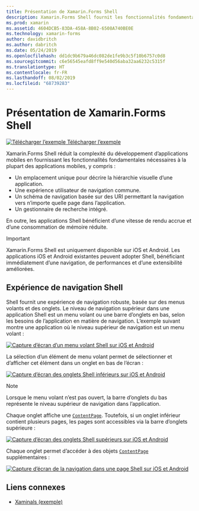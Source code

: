 ```yaml
---
title: Présentation de Xamarin.Forms Shell
description: Xamarin.Forms Shell fournit les fonctionnalités fondamentales nécessaires à la plupart des applications, y compris une expérience utilisateur de navigation commune, un schéma de navigation basée sur des URI et un gestionnaire de recherche intégré.
ms.prod: xamarin
ms.assetid: 4604DCB5-83DA-458A-8B02-6508A740BE0E
ms.technology: xamarin-forms
author: davidbritch
ms.author: dabritch
ms.date: 05/24/2019
ms.openlocfilehash: dd1dc9b679a46dc082de1fe9b3c5f10b6757c0d8
ms.sourcegitcommit: c6e56545eafd8ff9e540d56aba32aa6232c5315f
ms.translationtype: HT
ms.contentlocale: fr-FR
ms.lasthandoff: 08/02/2019
ms.locfileid: "68739283"
---
```

# <a name="xamarinforms-shell-introduction"></a>Présentation de Xamarin.Forms Shell

[![Télécharger l’exemple](~/media/shared/download.png) Télécharger l’exemple](https://docs.microsoft.com/samples/xamarin/xamarin-forms-samples/userinterface-xaminals/)

Xamarin.Forms Shell réduit la complexité du développement d’applications mobiles en fournissant les fonctionnalités fondamentales nécessaires à la plupart des applications mobiles, y compris :

- Un emplacement unique pour décrire la hiérarchie visuelle d’une application.
- Une expérience utilisateur de navigation commune.
- Un schéma de navigation basée sur des URI permettant la navigation vers n’importe quelle page dans l’application.
- Un gestionnaire de recherche intégré.

En outre, les applications Shell bénéficient d’une vitesse de rendu accrue et d’une consommation de mémoire réduite.

> [!IMPORTANT]
> Xamarin.Forms Shell est uniquement disponible sur iOS et Android. Les applications iOS et Android existantes peuvent adopter Shell, bénéficiant immédiatement d’une navigation, de performances et d’une extensibilité améliorées.

## <a name="shell-navigation-experience"></a>Expérience de navigation Shell

Shell fournit une expérience de navigation robuste, basée sur des menus volants et des onglets. Le niveau de navigation supérieur dans une application Shell est un menu volant ou une barre d’onglets en bas, selon les besoins de l’application en matière de navigation. L’exemple suivant montre une application où le niveau supérieur de navigation est un menu volant :

[![Capture d’écran d’un menu volant Shell sur iOS et Android](introduction-images/flyout.png "Menu volant Shell")](introduction-images/flyout-large.png#lightbox "Menu volant Shell")

La sélection d’un élément de menu volant permet de sélectionner et d’afficher cet élément dans un onglet en bas de l’écran :

[![Capture d’écran des onglets Shell inférieurs sur iOS et Android](introduction-images/monkeys.png "Onglets Shell inférieurs")](introduction-images/monkeys-large.png#lightbox "Onglets Shell inférieurs")

> [!NOTE]
> Lorsque le menu volant n’est pas ouvert, la barre d’onglets du bas représente le niveau supérieur de navigation dans l’application.

Chaque onglet affiche une [`ContentPage`](xref:Xamarin.Forms.ContentPage). Toutefois, si un onglet inférieur contient plusieurs pages, les pages sont accessibles via la barre d’onglets supérieure :

[![Capture d’écran des onglets Shell supérieurs sur iOS et Android](introduction-images/cats.png "Onglets Shell supérieurs")](introduction-images/cats-large.png#lightbox "Onglets Shell supérieurs")

Chaque onglet permet d’accéder à des objets [`ContentPage`](xref:Xamarin.Forms.ContentPage) supplémentaires :

[![Capture d’écran de la navigation dans une page Shell sur iOS et Android](introduction-images/cat-details.png "Navigation dans une application Shell")](introduction-images/cat-details-large.png#lightbox "Navigation dans une application Shell")

## <a name="related-links"></a>Liens connexes

- [Xaminals (exemple)](https://docs.microsoft.com/samples/xamarin/xamarin-forms-samples/userinterface-xaminals/)
